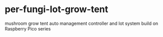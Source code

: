# per-fungi-Iot-grow-tent
mushroom grow tent auto management controller and Iot system build on Raspberry Pico series
